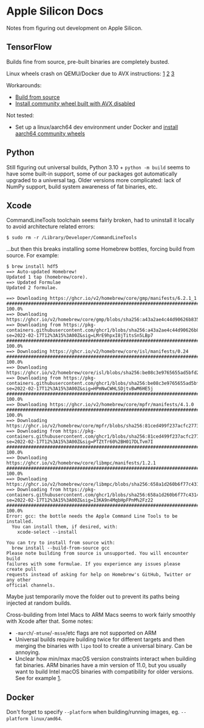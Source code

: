 # Apple Silicon Docs

Notes from figuring out development on Apple Silicon.

## TensorFlow

Builds fine from source, pre-built binaries are completely busted.

Linux wheels crash on QEMU/Docker due to AVX instructions: [1](https://github.com/tensorflow/tensorflow/issues/19584) [2](https://gitlab.com/qemu-project/qemu/-/issues/164) [3](https://github.com/tensorflow/tensorflow/issues/52845)

Workarounds:
 - [Build from source](https://www.tensorflow.org/install/source)
 - [Install community wheel built with AVX disabled](https://github.com/yaroslavvb/tensorflow-community-wheels/issues/208)

Not tested:
- Set up a linux/aarch64 dev environment under Docker and [install aarch64 community wheels](https://github.com/KumaTea/tensorflow-aarch64/)

## Python

Still figuring out universal builds, Python 3.10 + `python -m build` seems to have some built-in support, some of our packages got automatically upgraded to a universal tag. Older versions more complicated: lack of NumPy support, build system awareness of fat binaries, etc.

## Xcode

CommandLineTools toolchain seems fairly broken, had to uninstall it locally to avoid architecture related errors:

```
$ sudo rm -r /Library/Developer/CommandLineTools
```

...but then this breaks installing some Homebrew bottles, forcing build from source. For example:

```
$ brew install hdf5
==> Auto-updated Homebrew!
Updated 1 tap (homebrew/core).
==> Updated Formulae
Updated 2 formulae.

==> Downloading https://ghcr.io/v2/homebrew/core/gmp/manifests/6.2.1_1
######################################################################## 100.0%
==> Downloading https://ghcr.io/v2/homebrew/core/gmp/blobs/sha256:a43a2ae4c44d90626b835a968a32327c8b8bbf754ec1d2590f8ac656c71dace9
==> Downloading from https://pkg-containers.githubusercontent.com/ghcr1/blobs/sha256:a43a2ae4c44d90626b835a968a32327c8b8bbf754ec1d2590f8ac656c71dace9?se=2022-02-17T12%3A15%3A00Z&sig=LMrE9hpxI8jTitsSn5LBp7
######################################################################## 100.0%
==> Downloading https://ghcr.io/v2/homebrew/core/isl/manifests/0.24
######################################################################## 100.0%
==> Downloading https://ghcr.io/v2/homebrew/core/isl/blobs/sha256:be08c3e9765655ad5bfd227f9b97acb0ef88ad2307dc214ea4064cc1f51db641
==> Downloading from https://pkg-containers.githubusercontent.com/ghcr1/blobs/sha256:be08c3e9765655ad5bfd227f9b97acb0ef88ad2307dc214ea4064cc1f51db641?se=2022-02-17T12%3A15%3A00Z&sig=HPmNwCWHLSDjtvBwM6HE5j
######################################################################## 100.0%
==> Downloading https://ghcr.io/v2/homebrew/core/mpfr/manifests/4.1.0
######################################################################## 100.0%
==> Downloading https://ghcr.io/v2/homebrew/core/mpfr/blobs/sha256:81ced499f237acfc2773711a3f8aa985572eaab2344a70485c06f72405e4a5e7
==> Downloading from https://pkg-containers.githubusercontent.com/ghcr1/blobs/sha256:81ced499f237acfc2773711a3f8aa985572eaab2344a70485c06f72405e4a5e7?se=2022-02-17T12%3A15%3A00Z&sig=PTZtTr60%2BH017DLTvm7I
######################################################################## 100.0%
==> Downloading https://ghcr.io/v2/homebrew/core/libmpc/manifests/1.2.1
######################################################################## 100.0%
==> Downloading https://ghcr.io/v2/homebrew/core/libmpc/blobs/sha256:658a1d260b6f77c431451a554ef8fa36ea2b6db19b38adc05c52821598ce2647
==> Downloading from https://pkg-containers.githubusercontent.com/ghcr1/blobs/sha256:658a1d260b6f77c431451a554ef8fa36ea2b6db19b38adc05c52821598ce2647?se=2022-02-17T12%3A15%3A00Z&sig=13KA9n4MqbHpFPnM%2Fz22
######################################################################## 100.0%
Error: gcc: the bottle needs the Apple Command Line Tools to be installed.
  You can install them, if desired, with:
    xcode-select --install

You can try to install from source with:
  brew install --build-from-source gcc
Please note building from source is unsupported. You will encounter build
failures with some formulae. If you experience any issues please create pull
requests instead of asking for help on Homebrew's GitHub, Twitter or any other
official channels.
```

Maybe just temporarily move the folder out to prevent its paths being injected at random builds.

Cross-building from Intel Macs to ARM Macs seems to work fairly smoothly with Xcode after that. Some notes:

- `-march`/`-mtune`/`-msse`/etc flags are not supported on ARM
- Universal builds require building twice for different targets and then merging the binaries with `lipo` tool to create a universal binary. Can be annoying.
- Unclear how min/max macOS version constraints interact when building fat binaries. ARM binaries have a min version of 11.0, but you usually want to build Intel macOS binaries with compatibility for older versions. See for example [1](https://github.com/pypa/wheel/issues/387).

## Docker

Don't forget to specify `--platform` when building/running images, eg. `--platform linux/amd64`.
